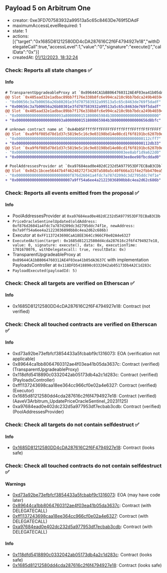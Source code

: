 ## Payload 5 on Arbitrum One

- creator: 0xe3FD707583932a99513a5c65c8463De769f5DAdF
- maximumAccessLevelRequired: 1
- state: 1
- actions: [{"target":"0x1685D81212580DD4cDA287616C2f6F4794927e18","withDelegateCall":true,"accessLevel":1,"value":"0","signature":"execute()","callData":"0x"}]
- createdAt: [01/12/2023, 18:32:24](https://arbiscan.io/tx/0x3ea585b3415974b8d5d7af54c05702e74b730b78794456ca2a8a99dc916ff1b5)

### Check: Reports all state changes :white_check_mark:

#### Info


```diff
# TransparentUpgradeableProxy at `0x89644CA1bB8064760312AE4F03ea41b05dA3637C` with implementation PayloadsController at `0x118DFD5418890c0332042ab05173Db4A2C1d283c`
@@ Slot `0x405aad32e1adbac89bb7f176e338b8fc6e994ca210c9bb7bdca249b465942250` @@
- "0x00656c3a7b00656a26b80201e3fd707583932a99513a5c65c8463de769f5dadf"
+ "0x00656c3a7b00656a26b80301e3fd707583932a99513a5c65c8463de769f5dadf"
@@ Slot `0x405aad32e1adbac89bb7f176e338b8fc6e994ca210c9bb7bdca249b465942251` @@
- "0x000000000000000000093a8000000151800065984b3800000000000000000000"
+ "0x000000000000000000093a8000000151800065984b38000000000000656d8bfc"
```

```diff
# unknown contract name at `0xA4b05FffffFffFFFFfFFfffFfffFFfffFfFfFFFf`
@@ Slot `0xa9f6f085d78d1d37c5819e5c16c9e03198bd14e08cd1f6f8191bc6207b9e9706` @@
- "0x000000000000000000000000000000000000000000000000000000000112cff7"
+ "0x000000000000000000000000000000000000000000000000000000000112db33"
@@ Slot `0xa9f6f085d78d1d37c5819e5c16c9e03198bd14e08cd1f6f8191bc6207b9e970b` @@
- "0x0000000000000000000000000000000000000000000000003ee8abf1d9a622d0"
+ "0x0000000000000000000000000000000000000000000000003ee8ee98fbcddad0"
```

```diff
# PoolAddressesProvider at `0xa97684ead0e402dC232d5A977953DF7ECBaB3CDb`
@@ Slot `0x0d2c1bcee56447b4f46248272f34207a580a5c40f666a31f4e2fbb470ea53ab8` @@
- "0x000000000000000000000000f876d26041a4fdc7a787d209dc3d2795ddc74f1e"
+ "0x0000000000000000000000007a9ff54a6ee4a21223036890bb8c4ea2d62c686b"
```


### Check: Reports all events emitted from the proposal :white_check_mark:

#### Info

- PoolAddressesProvider at `0xa97684ead0e402dC232d5A977953DF7ECBaB3CDb`
- `PriceOracleSentinelUpdated(oldAddress: 0xf876d26041a4fdc7a787d209dc3d2795ddc74f1e, newAddress: 0x7a9ff54a6ee4a21223036890bb8c4ea2d62c686b)`
- Executor at `0xFF1137243698CaA18EE364Cc966CF0e02A4e6327`
- `ExecutedAction(target: 0x1685d81212580dd4cda287616c2f6f4794927e18, value: 0, signature: execute(), data: 0x, executionTime: 1701678076, withDelegatecall: true, resultData: 0x)`
- TransparentUpgradeableProxy at `0x89644CA1bB8064760312AE4F03ea41b05dA3637C` with implementation PayloadsController at `0x118DFD5418890c0332042ab05173Db4A2C1d283c`
- `PayloadExecuted(payloadId: 5)`

### Check: Check all targets are verified on Etherscan :white_check_mark:

#### Info

- 0x1685D81212580DD4cDA287616C2f6F4794927e18: Contract (not verified)

### Check: Check all touched contracts are verified on Etherscan :white_check_mark:

#### Info

- 0xd73a92be73efbfcf3854433a5fcbabf9c1316073: EOA (verification not applicable)
- 0x89644ca1bb8064760312ae4f03ea41b05da3637c: Contract (verified) (TransparentUpgradeableProxy)
- 0x118dfd5418890c0332042ab05173db4a2c1d283c: Contract (verified) (PayloadsController)
- 0xff1137243698caa18ee364cc966cf0e02a4e6327: Contract (verified) (Executor)
- 0x1685d81212580dd4cda287616c2f6f4794927e18: Contract (verified) (AaveV3Arbitrum_UpdatePriceOracleSentinel_20231125)
- 0xa97684ead0e402dc232d5a977953df7ecbab3cdb: Contract (verified) (PoolAddressesProvider)

### Check: Check all targets do not contain selfdestruct :white_check_mark:

#### Info

- [0x1685D81212580DD4cDA287616C2f6F4794927e18](https://arbiscan.io/address/0x1685D81212580DD4cDA287616C2f6F4794927e18): Contract (looks safe)

### Check: Check all touched contracts do not contain selfdestruct :white_check_mark:

#### Warnings

- [0xd73a92be73efbfcf3854433a5fcbabf9c1316073](https://arbiscan.io/address/0xd73a92be73efbfcf3854433a5fcbabf9c1316073): EOA (may have code later)
- [0x89644ca1bb8064760312ae4f03ea41b05da3637c](https://arbiscan.io/address/0x89644ca1bb8064760312ae4f03ea41b05da3637c): Contract (with DELEGATECALL)
- [0xff1137243698caa18ee364cc966cf0e02a4e6327](https://arbiscan.io/address/0xff1137243698caa18ee364cc966cf0e02a4e6327): Contract (with DELEGATECALL)
- [0xa97684ead0e402dc232d5a977953df7ecbab3cdb](https://arbiscan.io/address/0xa97684ead0e402dc232d5a977953df7ecbab3cdb): Contract (with DELEGATECALL)

#### Info

- [0x118dfd5418890c0332042ab05173db4a2c1d283c](https://arbiscan.io/address/0x118dfd5418890c0332042ab05173db4a2c1d283c): Contract (looks safe)
- [0x1685d81212580dd4cda287616c2f6f4794927e18](https://arbiscan.io/address/0x1685d81212580dd4cda287616c2f6f4794927e18): Contract (looks safe)

